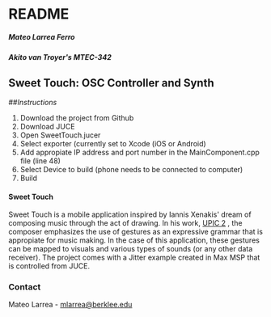 # README

##### Mateo Larrea Ferro 
##### Akito van Troyer's MTEC-342

## Sweet Touch: OSC Controller and Synth




##*Instructions*

1. Download the project from Github
2. Download JUCE
2. Open SweetTouch.jucer
3. Select exporter (currently set to Xcode (iOS or Android)
4. Add appropiate IP address and port number in the MainComponent.cpp file (line 48)
5. Select Device to build (phone needs to be connected to computer)
6. Build

#### Sweet Touch

Sweet Touch is a mobile application inspired by Iannis Xenakis' dream of composing music through the act of drawing. In his work, [UPIC 2](https://www.youtube.com/watch?v=lNPWub-MNxg) , the composer emphasizes the use of gestures as an expressive grammar that is appropiate for music making. In the case of this application, these gestures can be mapped to visuals and various types of sounds (or any other data receiver). The project comes with a Jitter example created in Max MSP that is controlled from JUCE. 

### Contact
Mateo Larrea - mlarrea@berklee.edu
